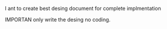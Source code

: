 I ant to create best desing document for complete implmentation 



IMPORTAN only write the desing no coding. 
